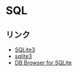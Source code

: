 # SQL


## リンク

- [SQLite3](https://www.sqlite.org/)
- [sqlite3](https://docs.python.org/3/library/sqlite3.html)
- [DB Browser for SQLite](https://sqlitebrowser.org/)
